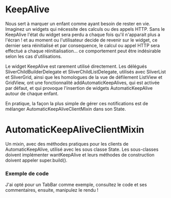 # KeepAlive

Nous sert à marquer un enfant comme ayant besoin de rester en vie. Imaginez un widgets qui nécessite des calculs
ou des appels HTTP. Sans le KeepAlive l'état du widget sera perdu a chaque fois qu'il n'apparait plus a l'écran ! et au moment
ou l'utilisateur decide de revenir sur le widget, ce dernier sera réinitialisé et par consequence, le calcul ou appel HTTP sera effectué
a chaque réinitialisation...  ce comportement peut être indésirable selon les cas d'utilisations.

Le widget KeepAlive est rarement utilisé directement. Les délégués SliverChildBuilderDelegate et SliverChildListDelegate,
utilisés avec SliverList et SliverGrid, ainsi que les homologues de la vue de défilement ListView et GridView, ont une fonctionnalité
addAutomaticKeepAlives, qui est activée par défaut, et qui provoque l'insertion de widgets AutomaticKeepAlive autour de chaque enfant.

En pratique, la façon la plus simple de gérer ces notifications est de mélanger AutomaticKeepAliveClientMixin dans son State.


# AutomaticKeepAliveClientMixin

Un mixin, avec des méthodes pratiques pour les clients de AutomaticKeepAlive, utilisé avec les sous classe State.
Les sous-classes doivent implémenter wantKeepAlive et leurs méthodes de construction doivent appeler super.build().

### Exemple de code
J'ai opté pour un TabBar comme exemple, consultez le code et ses commentaires, ensuite, manipulez le rendu !

